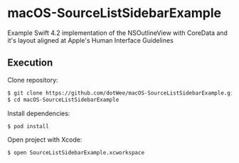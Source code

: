 # macOS-SourceListSidebarExample

Example Swift 4.2 implementation of the NSOutlineView with CoreData and it's layout aligned at Apple's Human Interface Guidelines

## Execution

Clone repository:

```bash
$ git clone https://github.com/dotWee/macOS-SourceListSidebarExample.git
$ cd macOS-SourceListSidebarExample
```

Install dependencies:

```bash
$ pod install
```

Open project with Xcode:

```bash
$ open SourceListSidebarExample.xcworkspace
```
